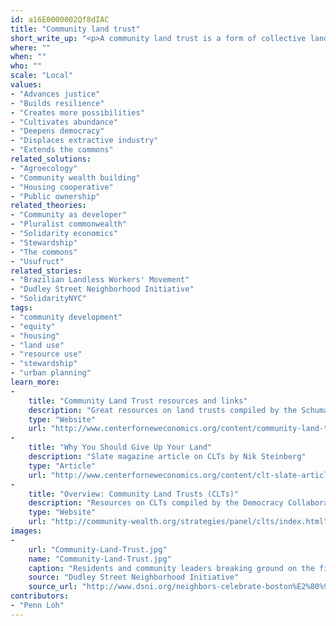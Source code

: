 ```yaml
---
id: a16E0000002Qf8dIAC
title: "Community land trust"
short_write_up: "<p>A community land trust is a form of collective land ownership that prioritizes community uses of the land, promoting affordable and cooperative housing, sustainable agriculture, and other uses not fully valued by the market. Community land trusts are nonprofits that typically have a three-part board, representing leaseholders, the surrounding community, and the broader public interest. The trust owns and stewards the land in perpetuity and leases the land to homeowners, farmers, and businesses, who must comply with terms set by the community land trust, such as preserving affordability. The first community land trust was established in 1969 in Georgia to secure land for black farmers; there are now almost 250 land trusts in nearly every U.S. state, and many more around the world.</p>"
where: ""
when: ""
who: ""
scale: "Local"
values:
- "Advances justice"
- "Builds resilience"
- "Creates more possibilities"
- "Cultivates abundance"
- "Deepens democracy"
- "Displaces extractive industry"
- "Extends the commons"
related_solutions:
- "Agroecology"
- "Community wealth building"
- "Housing cooperative"
- "Public ownership"
related_theories:
- "Community as developer"
- "Pluralist commonwealth"
- "Solidarity economics"
- "Stewardship"
- "The commons"
- "Usufruct"
related_stories:
- "Brazilian Landless Workers' Movement"
- "Dudley Street Neighborhood Initiative"
- "SolidarityNYC"
tags:
- "community development"
- "equity"
- "housing"
- "land use"
- "resource use"
- "stewardship"
- "urban planning"
learn_more:
-
    title: "Community Land Trust resources and links"
    description: "Great resources on land trusts compiled by the Schumacher Center for a New Economics"
    type: "Website"
    url: "http://www.centerforneweconomics.org/content/community-land-trusts"
-
    title: "Why You Should Give Up Your Land"
    description: "Slate magazine article on CLTs by Nik Steinberg"
    type: "Article"
    url: "http://www.centerforneweconomics.org/content/clt-slate-article"
-
    title: "Overview: Community Land Trusts (CLTs)"
    description: "Resources on CLTs compiled by the Democracy Collaborative"
    type: "Website"
    url: "http://community-wealth.org/strategies/panel/clts/index.html"
images:
-
    url: "Community-Land-Trust.jpg"
    name: "Community-Land-Trust.jpg"
    caption: "Residents and community leaders breaking ground on the first urban farm in Boston &#8212; owned by Dudley Neighbors Inc., a community land trust"
    source: "Dudley Street Neighborhood Initiative"
    source_url: "http://www.dsni.org/neighbors-celebrate-boston%E2%80%99s-first-commercial-farm"
contributors:
- "Penn Loh"
---
```

